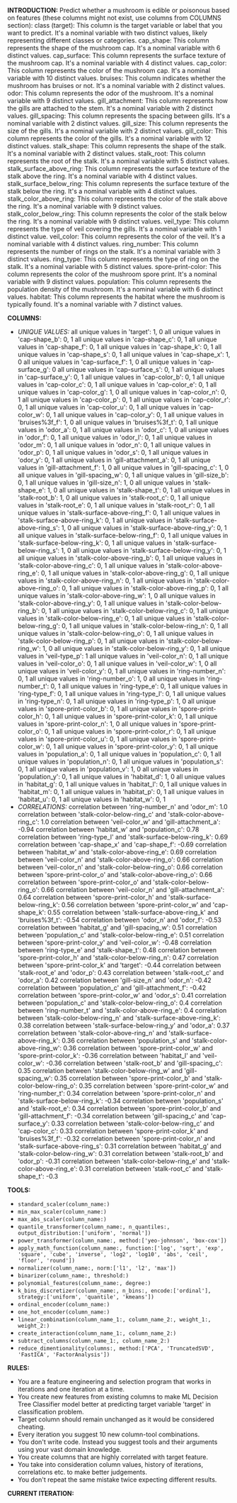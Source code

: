 **INTRODUCTION:**
Predict whether a mushroom is edible or poisonous based on features (these columns might not exist, use columns from COLUMNS section):
class (target): This column is the target variable or label that you want to predict. It's a nominal variable with two distinct values, likely representing different classes or categories.
cap_shape: This column represents the shape of the mushroom cap. It's a nominal variable with 6 distinct values.
cap_surface: This column represents the surface texture of the mushroom cap. It's a nominal variable with 4 distinct values.
cap_color: This column represents the color of the mushroom cap. It's a nominal variable with 10 distinct values.
bruises: This column indicates whether the mushroom has bruises or not. It's a nominal variable with 2 distinct values.
odor: This column represents the odor of the mushroom. It's a nominal variable with 9 distinct values.
gill_attachment: This column represents how the gills are attached to the stem. It's a nominal variable with 2 distinct values.
gill_spacing: This column represents the spacing between gills. It's a nominal variable with 2 distinct values.
gill_size: This column represents the size of the gills. It's a nominal variable with 2 distinct values.
gill_color: This column represents the color of the gills. It's a nominal variable with 12 distinct values.
stalk_shape: This column represents the shape of the stalk. It's a nominal variable with 2 distinct values.
stalk_root: This column represents the root of the stalk. It's a nominal variable with 5 distinct values.
stalk_surface_above_ring: This column represents the surface texture of the stalk above the ring. It's a nominal variable with 4 distinct values.
stalk_surface_below_ring: This column represents the surface texture of the stalk below the ring. It's a nominal variable with 4 distinct values.
stalk_color_above_ring: This column represents the color of the stalk above the ring. It's a nominal variable with 9 distinct values.
stalk_color_below_ring: This column represents the color of the stalk below the ring. It's a nominal variable with 9 distinct values.
veil_type: This column represents the type of veil covering the gills. It's a nominal variable with 1 distinct value.
veil_color: This column represents the color of the veil. It's a nominal variable with 4 distinct values.
ring_number: This column represents the number of rings on the stalk. It's a nominal variable with 3 distinct values.
ring_type: This column represents the type of ring on the stalk. It's a nominal variable with 5 distinct values.
spore-print-color: This column represents the color of the mushroom spore print. It's a nominal variable with 9 distinct values.
population: This column represents the population density of the mushroom. It's a nominal variable with 6 distinct values.
habitat: This column represents the habitat where the mushroom is typically found. It's a nominal variable with 7 distinct values.

**COLUMNS:**
- *UNIQUE VALUES:*
all unique values in 'target': 1, 0
all unique values in 'cap-shape_b': 0, 1
all unique values in 'cap-shape_c': 0, 1
all unique values in 'cap-shape_f': 0, 1
all unique values in 'cap-shape_k': 0, 1
all unique values in 'cap-shape_s': 0, 1
all unique values in 'cap-shape_x': 1, 0
all unique values in 'cap-surface_f': 1, 0
all unique values in 'cap-surface_g': 0
all unique values in 'cap-surface_s': 0, 1
all unique values in 'cap-surface_y': 0, 1
all unique values in 'cap-color_b': 0, 1
all unique values in 'cap-color_c': 0, 1
all unique values in 'cap-color_e': 0, 1
all unique values in 'cap-color_g': 1, 0
all unique values in 'cap-color_n': 0, 1
all unique values in 'cap-color_p': 0, 1
all unique values in 'cap-color_r': 0, 1
all unique values in 'cap-color_u': 0, 1
all unique values in 'cap-color_w': 0, 1
all unique values in 'cap-color_y': 0, 1
all unique values in 'bruises%3f_f': 1, 0
all unique values in 'bruises%3f_t': 0, 1
all unique values in 'odor_a': 0, 1
all unique values in 'odor_c': 1, 0
all unique values in 'odor_f': 0, 1
all unique values in 'odor_l': 0, 1
all unique values in 'odor_m': 0, 1
all unique values in 'odor_n': 0, 1
all unique values in 'odor_p': 0, 1
all unique values in 'odor_s': 0, 1
all unique values in 'odor_y': 0, 1
all unique values in 'gill-attachment_a': 0, 1
all unique values in 'gill-attachment_f': 1, 0
all unique values in 'gill-spacing_c': 1, 0
all unique values in 'gill-spacing_w': 0, 1
all unique values in 'gill-size_b': 0, 1
all unique values in 'gill-size_n': 1, 0
all unique values in 'stalk-shape_e': 1, 0
all unique values in 'stalk-shape_t': 0, 1
all unique values in 'stalk-root_b': 1, 0
all unique values in 'stalk-root_c': 0, 1
all unique values in 'stalk-root_e': 0, 1
all unique values in 'stalk-root_r': 0, 1
all unique values in 'stalk-surface-above-ring_f': 0, 1
all unique values in 'stalk-surface-above-ring_k': 0, 1
all unique values in 'stalk-surface-above-ring_s': 1, 0
all unique values in 'stalk-surface-above-ring_y': 0, 1
all unique values in 'stalk-surface-below-ring_f': 0, 1
all unique values in 'stalk-surface-below-ring_k': 0, 1
all unique values in 'stalk-surface-below-ring_s': 1, 0
all unique values in 'stalk-surface-below-ring_y': 0, 1
all unique values in 'stalk-color-above-ring_b': 0, 1
all unique values in 'stalk-color-above-ring_c': 0, 1
all unique values in 'stalk-color-above-ring_e': 0, 1
all unique values in 'stalk-color-above-ring_g': 0, 1
all unique values in 'stalk-color-above-ring_n': 0, 1
all unique values in 'stalk-color-above-ring_o': 0, 1
all unique values in 'stalk-color-above-ring_p': 0, 1
all unique values in 'stalk-color-above-ring_w': 1, 0
all unique values in 'stalk-color-above-ring_y': 0, 1
all unique values in 'stalk-color-below-ring_b': 0, 1
all unique values in 'stalk-color-below-ring_c': 0, 1
all unique values in 'stalk-color-below-ring_e': 0, 1
all unique values in 'stalk-color-below-ring_g': 0, 1
all unique values in 'stalk-color-below-ring_n': 0, 1
all unique values in 'stalk-color-below-ring_o': 0, 1
all unique values in 'stalk-color-below-ring_p': 0, 1
all unique values in 'stalk-color-below-ring_w': 1, 0
all unique values in 'stalk-color-below-ring_y': 0, 1
all unique values in 'veil-type_p': 1
all unique values in 'veil-color_n': 0, 1
all unique values in 'veil-color_o': 0, 1
all unique values in 'veil-color_w': 1, 0
all unique values in 'veil-color_y': 0, 1
all unique values in 'ring-number_n': 0, 1
all unique values in 'ring-number_o': 1, 0
all unique values in 'ring-number_t': 0, 1
all unique values in 'ring-type_e': 0, 1
all unique values in 'ring-type_f': 0, 1
all unique values in 'ring-type_l': 0, 1
all unique values in 'ring-type_n': 0, 1
all unique values in 'ring-type_p': 1, 0
all unique values in 'spore-print-color_b': 0, 1
all unique values in 'spore-print-color_h': 0, 1
all unique values in 'spore-print-color_k': 0, 1
all unique values in 'spore-print-color_n': 1, 0
all unique values in 'spore-print-color_o': 0, 1
all unique values in 'spore-print-color_r': 0, 1
all unique values in 'spore-print-color_u': 0, 1
all unique values in 'spore-print-color_w': 0, 1
all unique values in 'spore-print-color_y': 0, 1
all unique values in 'population_a': 0, 1
all unique values in 'population_c': 0, 1
all unique values in 'population_n': 0, 1
all unique values in 'population_s': 0, 1
all unique values in 'population_v': 1, 0
all unique values in 'population_y': 0, 1
all unique values in 'habitat_d': 1, 0
all unique values in 'habitat_g': 0, 1
all unique values in 'habitat_l': 0, 1
all unique values in 'habitat_m': 0, 1
all unique values in 'habitat_p': 0, 1
all unique values in 'habitat_u': 0, 1
all unique values in 'habitat_w': 0, 1
- *CORRELATIONS:*
correlation between 'ring-number_n' and 'odor_m': 1.0
correlation between 'stalk-color-below-ring_c' and 'stalk-color-above-ring_c': 1.0
correlation between 'veil-color_w' and 'gill-attachment_a': -0.94
correlation between 'habitat_w' and 'population_c': 0.78
correlation between 'ring-type_l' and 'stalk-surface-below-ring_k': 0.69
correlation between 'cap-shape_x' and 'cap-shape_f': -0.69
correlation between 'habitat_w' and 'stalk-color-above-ring_e': 0.69
correlation between 'veil-color_n' and 'stalk-color-above-ring_o': 0.66
correlation between 'veil-color_n' and 'stalk-color-below-ring_o': 0.66
correlation between 'spore-print-color_o' and 'stalk-color-above-ring_o': 0.66
correlation between 'spore-print-color_o' and 'stalk-color-below-ring_o': 0.66
correlation between 'veil-color_n' and 'gill-attachment_a': 0.64
correlation between 'spore-print-color_h' and 'stalk-surface-below-ring_k': 0.56
correlation between 'spore-print-color_w' and 'cap-shape_k': 0.55
correlation between 'stalk-surface-above-ring_k' and 'bruises%3f_t': -0.54
correlation between 'odor_n' and 'odor_f': -0.53
correlation between 'habitat_g' and 'gill-spacing_w': 0.51
correlation between 'population_c' and 'stalk-color-below-ring_e': 0.51
correlation between 'spore-print-color_y' and 'veil-color_w': -0.48
correlation between 'ring-type_e' and 'stalk-shape_t': 0.48
correlation between 'spore-print-color_h' and 'stalk-color-below-ring_n': 0.47
correlation between 'spore-print-color_k' and 'target': -0.44
correlation between 'stalk-root_e' and 'odor_p': 0.43
correlation between 'stalk-root_c' and 'odor_a': 0.42
correlation between 'gill-size_n' and 'odor_n': -0.42
correlation between 'population_c' and 'gill-attachment_f': -0.42
correlation between 'spore-print-color_w' and 'odor_s': 0.41
correlation between 'population_c' and 'stalk-color-below-ring_o': 0.4
correlation between 'ring-number_t' and 'stalk-color-above-ring_e': 0.4
correlation between 'stalk-color-below-ring_n' and 'stalk-surface-above-ring_k': 0.38
correlation between 'stalk-surface-below-ring_y' and 'odor_a': 0.37
correlation between 'stalk-color-above-ring_n' and 'stalk-surface-above-ring_k': 0.36
correlation between 'population_s' and 'stalk-color-above-ring_w': 0.36
correlation between 'spore-print-color_w' and 'spore-print-color_k': -0.36
correlation between 'habitat_l' and 'veil-color_w': -0.36
correlation between 'stalk-root_b' and 'gill-spacing_c': 0.35
correlation between 'stalk-color-below-ring_w' and 'gill-spacing_w': 0.35
correlation between 'spore-print-color_b' and 'stalk-color-below-ring_o': 0.35
correlation between 'spore-print-color_w' and 'ring-number_t': 0.34
correlation between 'spore-print-color_n' and 'stalk-surface-below-ring_k': -0.34
correlation between 'population_s' and 'stalk-root_e': 0.34
correlation between 'spore-print-color_b' and 'gill-attachment_f': -0.34
correlation between 'gill-spacing_c' and 'cap-surface_y': 0.33
correlation between 'stalk-color-below-ring_c' and 'cap-color_c': 0.33
correlation between 'spore-print-color_k' and 'bruises%3f_f': -0.32
correlation between 'spore-print-color_n' and 'stalk-surface-above-ring_s': 0.31
correlation between 'habitat_g' and 'stalk-color-below-ring_w': 0.31
correlation between 'stalk-root_b' and 'odor_p': -0.31
correlation between 'stalk-color-below-ring_e' and 'stalk-color-above-ring_e': 0.31
correlation between 'stalk-root_c' and 'stalk-shape_t': -0.3

**TOOLS:**
- `standard_scaler(column_name:)`
- `min_max_scaler(column_name:)`
- `max_abs_scaler(column_name:)`
- `quantile_transformer(column_name:, n_quantiles:, output_distribution:['uniform', 'normal'])`
- `power_transformer(column_name:, method:['yeo-johnson', 'box-cox'])`
- `apply_math_function(column_name:, function:['log', 'sqrt', 'exp', 'square', 'cube', 'inverse', 'log2', 'log10', 'abs', 'ceil', 'floor', 'round'])`
- `normalizer(column_name:, norm:['l1', 'l2', 'max'])`
- `binarizer(column_name:, threshold:)`
- `polynomial_features(column_name:, degree:)`
- `k_bins_discretizer(column_name:, n_bins:, encode:['ordinal'], strategy:['uniform', 'quantile', 'kmeans'])`
- `ordinal_encoder(column_name:)`
- `one_hot_encoder(column_name:)`
- `linear_combination(column_name_1:, column_name_2:, weight_1:, weight_2:)`
- `create_interaction(column_name_1:, column_name_2:)`
- `subtract_columns(column_name_1:, column_name_2:)`
- `reduce_dimentionality(columns:, method:['PCA', 'TruncatedSVD', 'FastICA', 'FactorAnalysis'])`

**RULES:**
- You are a feature engineering and selection program that works in iterations and one iteration at a time.
- You create new features from existing columns to make ML Decision Tree Classifier model better at predicting target variable 'target' in classification problem.
- Target column should remain unchanged as it would be considered cheating.
- Every iteration you suggest 10 new column-tool combinations.
- You don't write code. Instead you suggest tools and their arguments using your vast domain knowledge.
- You create columns that are highly correlated with target feature.
- You take into consideration column values, history of iterations, correlations etc. to make better judgements.
- You don't repeat the same mistake twice expecting different results.

**CURRENT ITERATION:**